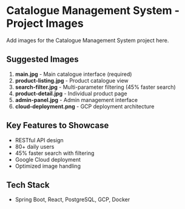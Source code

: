 # Catalogue Management System - Project Images

Add images for the Catalogue Management System project here.

## Suggested Images

1. **main.jpg** - Main catalogue interface (required)
2. **product-listing.jpg** - Product catalogue view
3. **search-filter.jpg** - Multi-parameter filtering (45% faster search)
4. **product-detail.jpg** - Individual product page
5. **admin-panel.jpg** - Admin management interface
6. **cloud-deployment.png** - GCP deployment architecture

## Key Features to Showcase
- RESTful API design
- 80+ daily users
- 45% faster search with filtering
- Google Cloud deployment
- Optimized image handling

## Tech Stack
- Spring Boot, React, PostgreSQL, GCP, Docker
